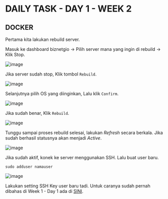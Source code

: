 # DAILY TASK - DAY 1 - WEEK 2

## DOCKER

Pertama kita lakukan rebuild server.

Masuk ke dashboard biznetgio -> Pilih server mana yang ingin di rebuild -> Klik Stop.

![image](https://github.com/fadil05me/devops20-dumbways-AhmadFadillah/assets/45775729/8119bc8b-15ae-4dd3-9cd1-30a8b04761c4)

Jika server sudah stop, Klik tombol ```Rebuild```.

![image](https://github.com/fadil05me/devops20-dumbways-AhmadFadillah/assets/45775729/2aa0671f-fb18-4169-82f7-f5f644046414)

Selanjutnya pilih OS yang diinginkan, Lalu klik ```Confirm```.

![image](https://github.com/fadil05me/devops20-dumbways-AhmadFadillah/assets/45775729/58f65d20-39bc-40e4-ba70-eaad160f82dd)

Jika sudah benar, Klik ```Rebuild```.

![image](https://github.com/fadil05me/devops20-dumbways-AhmadFadillah/assets/45775729/319dca25-2244-4e04-a1f3-6e70681429a6)

Tunggu sampai proses rebuild selesai, lakukan _Refresh_ secara berkala. Jika sudah berhasil statusnya akan menjadi _Active_.

![image](https://github.com/fadil05me/devops20-dumbways-AhmadFadillah/assets/45775729/1fd8cbfb-1979-42ef-b6a3-348bb6e1325a)

Jika sudah aktif, konek ke server menggunakan SSH. Lalu buat user baru.
```
sudo adduser namauser
```
![image](https://github.com/fadil05me/devops20-dumbways-AhmadFadillah/assets/45775729/368be14d-e26d-4405-9314-2fae9ccb0ca9)

Lakukan setting SSH Key user baru tadi. Untuk caranya sudah pernah dibahas di Week 1 - Day 1 ada di [SINI](https://github.com/fadil05me/devops20-dumbways-AhmadFadillah/tree/main/stage2/week1/day1).

